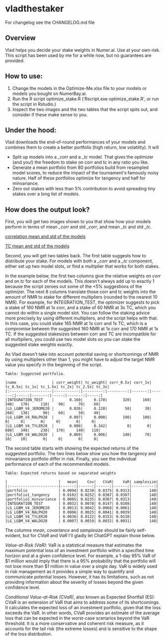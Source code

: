 # vladthestaker

For changelog see the CHANGELOG.md file

## Overview

Vlad helps you decide your stake weights in Numer.ai. Use at your own risk. This script has been used by me for a while now, but no guarantees are provided.

## How to use: 

1. Change the models in the Optimize-Me.xlsx file to your models or models you bought on NumerBay.ai.
2. Run the R script optimize_stake.R ('Rscript.exe optimize_stake.R', or run the script in Rstudio.)
3. Inspect the two images and the two tables that the script spits out, and consider if these make sense to you.

## Under the hood:

Vlad downloads the end-of-round performances of your models and combines them to create a better portfolio (high return, low volatility). It will

* Split up models into a _\_corr_ and a _\_tc_  model. That gives the optimizer (and you!) the freedom to stake on corr and tc in any ratio you like.
* Generate a mean portfolio from 80 portfolios build from resampled model scores, to reduce the impact of the tournament's famously noisy nature. Half of these portfolios optimize for tangency and half for minvariance.
* Zero out stakes with less than 5% contribution to avoid spreading tiny stakes over a long list of models.

## How does the output look?

First, you will get two images shown to you that show how your models perform in terms of mean _\_corr_ and std _\_corr_, and mean _\_tc_ and std _\_tc_.

[correlation mean and std of the models](model-performances-corr.png "Model performances on correlation")

[TC mean and std of the models](model-performances-tc.png "Model performances on True Contribution")

Second, you will get two tables back. The first table suggests how to distribute your stake. For models with both a _\_corr_ and a _\_tc_ component, either set up two model slots, or find a multiplier that works for both stakes.

In the example below, the first two columns give the relative weights on _corr_ and on _tc_ for each of the models. This doesn't always add up to exactly 1 because the script zeroes out some of the <5% suggestions of the optimizer. The next 8 columns translate those corr and tc weights into the amount of NMR to stake for different multipliers (rounded to the nearest 10 NMR). For example, for INTEGRATION_TEST, the optimizer suggests to pick a stake of 160 NMR at 1x corr, and a stake of 60 NMR at 3x TC, which you cannot do within a single model slot. You can follow the staking advice more precisely by using different multipliers, and the script helps with that. In this case, you could stake 165 NMR at 1x corr and 1x TC, which is a compromise between the suggested 160 NMR at 1x corr and 170 NMR at 1x TC. If the suggested stakesizes between corr and TC are incompatible for all multipliers, you could use two model slots so you can stake the suggested stake weights exactly.

As Vlad doesn't take into account potential saving or shortcomings of NMR by using multipliers other than 1, you might have to adjust the target NMR value you specify in the beginning of the script.

```
Table: Suggested portfolio. 

|name                | corr_weight| tc_weight| corr_0.5x| corr_1x| tc_0.5x| tc_1x| tc_1.5x| tc_2x| tc_2.5x| tc_3x|
|:-------------------|-----------:|---------:|---------:|-------:|-------:|-----:|-------:|-----:|-------:|-----:|
|INTEGRATION_TEST    |       0.160|     0.170|       320|     160|     340|   170|     110|    90|      70|    60|
|LG_LGBM_V4_JEROME20 |       0.026|     0.128|        50|      30|     260|   130|      90|    60|      50|    40|
|LG_LGBM_V4_RALPH20  |       0.097|     0.000|       190|     100|       0|     0|       0|     0|       0|     0|
|LG_LGBM_V4_TYLER20  |       0.000|     0.342|         0|       0|     680|   340|     230|   170|     140|   110|
|LG_LGBM_V4_WALDO20  |       0.069|     0.006|       140|      70|      10|    10|       0|     0|       0|     0|
```

The second table starts with showing the expected returns of the suggested portfolio. The two lines below show you how the tangency and minvariance portfolio differ in risk. Finally, you see the individual performance of each of the recommended models. 

```
Table: Expected returns based on separated weights

|                       |   mean|    Cov|   CVaR|    VaR| samplesize|
|:----------------------|------:|------:|------:|------:|----------:|
|portfolio              | 0.0094| 0.0238| 0.0375| 0.0313|        140|
|portfolio1_tangency    | 0.0102| 0.0252| 0.0387| 0.0307|        140|
|portfolio2_minvariance | 0.0085| 0.0235| 0.0367| 0.0313|        140|
|INTEGRATION_TEST       | 0.0032| 0.0078| 0.0147| 0.0108|        140|
|LG_LGBM_V4_JEROME20    | 0.0013| 0.0042| 0.0068| 0.0061|        140|
|LG_LGBM_V4_RALPH20     | 0.0006| 0.0025| 0.0041| 0.0039|        140|
|LG_LGBM_V4_TYLER20     | 0.0036| 0.0122| 0.0153| 0.0138|        140|
|LG_LGBM_V4_WALDO20     | 0.0007| 0.0019| 0.0032| 0.0031|        140|
```
The columns _mean_, _covariance_ and _samplesize_ should be fairly self-evident, but for _CVaR_ and _VaR_ I'll gladly let ChatGPT explain those below.

_Value-at-Risk (VaR)_: VaR is a statistical measure that estimates the maximum potential loss of an investment portfolio within a specified time horizon and at a given confidence level. For example, a 1-day 95% VaR of $1 million would imply that there is a 95% probability that the portfolio will not lose more than $1 million in value over a single day. VaR is widely used in risk management as it provides a simple way to quantify and communicate potential losses. However, it has its limitations, such as not providing information about the severity of losses beyond the given confidence level.

_Conditional Value-at-Risk (CVaR)_, also known as Expected Shortfall (ES): CVaR is an extension of VaR that aims to address some of its shortcomings. It calculates the expected loss of an investment portfolio, given that the loss exceeds the VaR. In other words, CVaR provides an estimate of the average loss that can be expected in the worst-case scenarios beyond the VaR threshold. It is a more conservative and coherent risk measure, as it accounts for the tail risk (the extreme losses) and is sensitive to the shape of the loss distribution.
